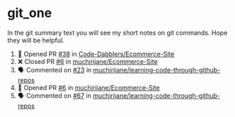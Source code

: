 # git_one
In the git summary text you will see my short notes on git commands. Hope they will be helpful.

<!--START_SECTION:activity-->
1. 💪 Opened PR [#38](https://github.com/Code-Dabblers/Ecommerce-Site/pull/38) in [Code-Dabblers/Ecommerce-Site](https://github.com/Code-Dabblers/Ecommerce-Site)
2. ❌ Closed PR [#6](https://github.com/muchirijane/Ecommerce-Site/pull/6) in [muchirijane/Ecommerce-Site](https://github.com/muchirijane/Ecommerce-Site)
3. 🗣 Commented on [#23](https://github.com/muchirijane/learning-code-through-github-repos/issues/23) in [muchirijane/learning-code-through-github-repos](https://github.com/muchirijane/learning-code-through-github-repos)
4. 💪 Opened PR [#6](https://github.com/muchirijane/Ecommerce-Site/pull/6) in [muchirijane/Ecommerce-Site](https://github.com/muchirijane/Ecommerce-Site)
5. 🗣 Commented on [#67](https://github.com/muchirijane/learning-code-through-github-repos/issues/67) in [muchirijane/learning-code-through-github-repos](https://github.com/muchirijane/learning-code-through-github-repos)
<!--END_SECTION:activity-->
